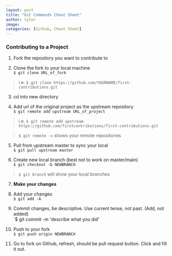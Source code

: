 ```yaml
---
layout: post
title: "Git Commands Cheat Sheet"
author: tyler
image:
categories: [Github, Cheat Sheet]
---
```


### Contributing to a Project

1. Fork the repository you want to contribute to

2. Clone the fork to your local machine  
	`$ git clone URL_of_fork`  
> i.e. `$ git clone https://github.com/YOURNAME/first-contributions.git`

3. cd into new directory

4. Add url of the original project as the upstream repository  
	`$ git remote add upstream URL_of_project`  
> i.e. `$ git remote add upstream https://github.com/firstcontributions/first-contributions.git`  

> `$ git remote -v` shows your remote repositories

5. Pull from upstream master to sync your local  
	`$ git pull upstream master`

6. Create new local branch (best not to work on master/main)  
	`$ git checkout -b NEWBRANCH`  
> `$ git branch` will show your local branches 

7. **Make your changes**

8. Add your changes   
	`$ git add -A`

9. Commit changes, be descriptive. Use current tense, not past. (Add, not added)  
	`$ git commit -m 'describe what you did'

10. Push to your fork  
	`$ git push origin NEWBRANCH`

11. Go to fork on Github, refresh, should be pull request button. Click and fill it out.   
